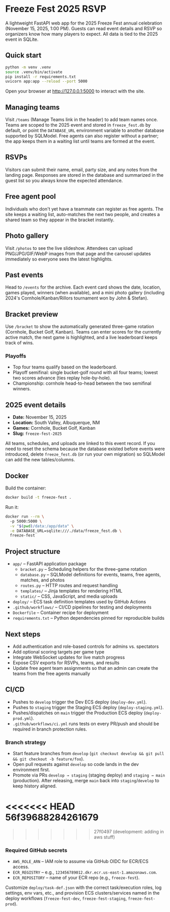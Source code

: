 # Freeze Fest 2025 RSVP

A lightweight FastAPI web app for the 2025 Freeze Fest annual celebration (November 15, 2025, 1:00 PM). Guests can read event details and RSVP so organizers know how many players to expect. All data is tied to the 2025 event in SQLite.

## Quick start

```bash
python -m venv .venv
source .venv/bin/activate
pip install -r requirements.txt
uvicorn app:app --reload --port 5000
```

Open your browser at http://127.0.0.1:5000 to interact with the site.

## Managing teams

Visit `/teams` (Manage Teams link in the header) to add team names once. Teams are scoped to the 2025 event and stored in `freeze_fest.db` by default, or point the `DATABASE_URL` environment variable to another database supported by SQLModel. Free agents can also register without a partner; the app keeps them in a waiting list until teams are formed at the event.

## RSVPs

Visitors can submit their name, email, party size, and any notes from the landing page. Responses are stored in the database and summarized in the guest list so you always know the expected attendance.

## Free agent pool

Individuals who don't yet have a teammate can register as free agents. The site keeps a waiting list, auto-matches the next two people, and creates a shared team so they appear in the bracket instantly.

## Photo gallery

Visit `/photos` to see the live slideshow. Attendees can upload PNG/JPG/GIF/WebP images from that page and the carousel updates immediately so everyone sees the latest highlights.

## Past events

Head to `/events` for the archive. Each event card shows the date, location, games played, winners (when available), and a mini photo gallery (including 2024's Cornhole/Kanban/Rillors tournament won by John & Stefan).

## Bracket preview

Use `/bracket` to show the automatically generated three-game rotation (Cornhole, Bucket Golf, Kanban). Teams can enter scores for the currently active match, the next game is highlighted, and a live leaderboard keeps track of wins.

### Playoffs

- Top four teams qualify based on the leaderboard.
- Playoff semifinal: single bucket-golf round with all four teams; lowest two scores advance (ties replay hole-by-hole).
- Championship: cornhole head-to-head between the two semifinal winners.

## 2025 event details

- **Date:** November 15, 2025
- **Location:** South Valley, Albuquerque, NM
- **Games:** Cornhole, Bucket Golf, Kanban
- **Slug:** `freeze-fest-2025`

All teams, schedules, and uploads are linked to this event record. If you need to reset the schema because the database existed before events were introduced, delete `freeze_fest.db` (or run your own migration) so SQLModel can add the new tables/columns.

## Docker

Build the container:

```bash
docker build -t freeze-fest .
```

Run it:

```bash
docker run --rm \            
  -p 5000:5000 \
  -v "$(pwd)/data:/app/data" \
  -e DATABASE_URL=sqlite:///./data/freeze_fest.db \
  freeze-fest
```

## Project structure

- `app/` – FastAPI application package
  - `bracket.py` – Scheduling helpers for the three-game rotation
  - `database.py` – SQLModel definitions for events, teams, free agents, matches, and photos
  - `routes.py` – HTTP routes and request handling
  - `templates/` – Jinja templates for rendering HTML
  - `static/` – CSS, JavaScript, and media uploads
- `deploy/` – ECS task definition templates used by GitHub Actions
- `.github/workflows/` – CI/CD pipelines for testing and deployments
- `Dockerfile` – Container recipe for deployment
- `requirements.txt` – Python dependencies pinned for reproducible builds

## Next steps

- Add authentication and role-based controls for admins vs. spectators
- Add optional scoring targets per game type
- Integrate WebSocket updates for live match progress
- Expose CSV exports for RSVPs, teams, and results
- Update free agent team assignments so that an admin can create the teams from the free agents manually

## CI/CD

- Pushes to `develop` trigger the Dev ECS deploy (`deploy-dev.yml`).
- Pushes to `staging` trigger the Staging ECS deploy (`deploy-staging.yml`).
- Pushes/dispatches on `main` trigger the Production ECS deploy (`deploy-prod.yml`).
- `.github/workflows/ci.yml` runs tests on every PR/push and should be required in branch protection rules.

### Branch strategy

- Start feature branches from `develop` (`git checkout develop && git pull && git checkout -b feature/foo`).
- Open pull requests against `develop` so code lands in the dev environment first.
- Promote via PRs `develop → staging` (staging deploy) and `staging → main` (production). After releasing, merge `main` back into `staging`/`develop` to keep history aligned.

<<<<<<< HEAD
56f39688284261679
=======
>>>>>>> 27f0497 (development: adding in aws stuff)
### Required GitHub secrets

- `AWS_ROLE_ARN` – IAM role to assume via GitHub OIDC for ECR/ECS access.
- `ECR_REGISTRY` – e.g., `123456789012.dkr.ecr.us-east-1.amazonaws.com`.
- `ECR_REPOSITORY` – name of your ECR repo (e.g., `freeze-fest`).

Customize `deploy/task-def.json` with the correct task/execution roles, log settings, env vars, etc., and provision ECS clusters/services named in the deploy workflows (`freeze-fest-dev`, `freeze-fest-staging`, `freeze-fest-prod`).
